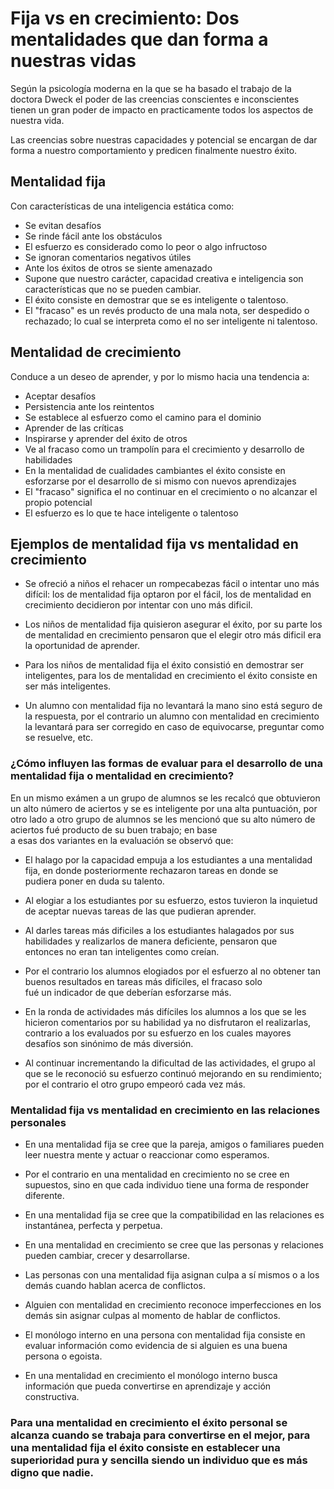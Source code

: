 # Fija vs en crecimiento: Dos mentalidades que dan forma a nuestras vidas  

Según la psicología moderna en la que se ha basado el trabajo de la doctora Dweck el poder de las creencias conscientes e inconscientes tienen un gran poder de impacto en practicamente todos los aspectos de nuestra vida.  

Las creencias sobre nuestras capacidades y potencial se encargan de dar forma a nuestro comportamiento y predicen finalmente nuestro éxito.  


## Mentalidad fija  

Con características de una inteligencia estática como:  

* Se evitan desafíos  
* Se rinde fácil ante los obstáculos  
* El esfuerzo es considerado como lo peor o algo infructoso  
* Se ignoran comentarios negativos útiles  
* Ante los éxitos de otros se siente amenazado  
* Supone que nuestro carácter, capacidad creativa e inteligencia son características que no se pueden cambiar.    
* El éxito consiste en demostrar que se es inteligente o talentoso.  
* El "fracaso" es un revés producto de una mala nota, ser despedido o rechazado; lo cual se interpreta como el no ser inteligente ni   talentoso.  


## Mentalidad de crecimiento  

Conduce a un deseo de aprender, y por lo mismo hacia una tendencia a:  

* Aceptar desafíos  
* Persistencia ante los reintentos  
* Se establece al esfuerzo como el camino para el dominio  
* Aprender de las críticas  
* Inspirarse y aprender del éxito de otros  
* Ve al fracaso como un trampolín para el crecimiento y desarrollo de habilidades  
* En la mentalidad de cualidades cambiantes el éxito consiste en esforzarse por el desarrollo de si mismo con nuevos aprendizajes  
* El "fracaso" significa el no continuar en el crecimiento o no alcanzar el propio potencial  
* El esfuerzo es lo que te hace inteligente o talentoso  
 

## Ejemplos de mentalidad fija vs mentalidad en crecimiento  

* Se ofreció a niños el rehacer un rompecabezas fácil o intentar uno más difícil: los de mentalidad fija optaron por el fácil, los de   mentalidad en crecimiento decidieron por intentar con uno más dificil.  

* Los niños de mentalidad fija quisieron asegurar el éxito, por su parte los de mentalidad en crecimiento pensaron que el elegir otro más   dificil era la oportunidad de aprender.  

* Para los niños de mentalidad fija el éxito consistió en demostrar ser inteligentes, para los de mentalidad en crecimiento el éxito   consiste en ser más inteligentes.  

* Un alumno con mentalidad fija no levantará la mano sino está seguro de la respuesta, por el contrario un alumno con mentalidad en   crecimiento la levantará para ser corregido en caso de equivocarse, preguntar como se resuelve, etc.  



### ¿Cómo influyen las formas de evaluar para el desarrollo de una mentalidad fija o mentalidad en crecimiento?  

En un mismo exámen a un grupo de alumnos se les recalcó que obtuvieron un alto número de aciertos y se es inteligente por una alta    puntuación, por otro lado a otro grupo de alumnos se les mencionó que su alto número de aciertos fué producto de su buen trabajo; en base  
a esas dos variantes en la evaluación se observó que:  

* El halago por la capacidad empuja a los estudiantes a una mentalidad fija, en donde posteriormente rechazaron tareas en donde se  
pudiera poner en duda su talento.  

* Al elogiar a los estudiantes por su esfuerzo, estos tuvieron la inquietud de aceptar nuevas tareas de las que pudieran aprender.  

* Al darles tareas más dificiles a los estudiantes halagados por sus habilidades y realizarlos de manera deficiente, pensaron que  
entonces no eran tan inteligentes como creían.  

* Por el contrario los alumnos elogiados por el esfuerzo al no obtener tan buenos resultados en tareas más difíciles, el fracaso solo  
fué un indicador de que deberían esforzarse más.  

* En la ronda de actividades más difíciles los alumnos a los que se les hicieron comentarios por su habilidad ya no disfrutaron el   realizarlas, contrario a los evaluados por su esfuerzo en los cuales mayores desafíos son sinónimo de más diversión.  

* Al continuar incrementando la dificultad de las actividades, el grupo al que se le reconoció su esfuerzo continuó mejorando en su   rendimiento; por el contrario el otro grupo empeoró cada vez más.  


### Mentalidad fija vs mentalidad en crecimiento en las relaciones personales  

* En una mentalidad fija se cree que la pareja, amigos o familiares pueden leer nuestra mente y actuar o reaccionar como esperamos.  

* Por el contrario en una mentalidad en crecimiento no se cree en supuestos, sino en que cada individuo tiene una forma de responder   diferente.  

* En una mentalidad fija se cree que la compatibilidad en las relaciones es instantánea, perfecta y perpetua.  

* En una mentalidad en crecimiento se cree que las personas y relaciones pueden cambiar, crecer y desarrollarse.  

* Las personas con una mentalidad fija asignan culpa a sí mismos o a los demás cuando hablan acerca de conflictos.  

* Alguien con mentalidad en crecimiento reconoce imperfecciones en los demás sin asignar culpas al momento de hablar de conflictos.  

* El monólogo interno en una persona con mentalidad fija consiste en evaluar información como evidencia de si alguien es una buena  
persona o egoista.  

* En una mentalidad en crecimiento el monólogo interno busca información que pueda convertirse en aprendizaje y acción constructiva.  

### Para una mentalidad en crecimiento el éxito personal se alcanza cuando se trabaja para convertirse en el mejor, para una mentalidad   fija el éxito consiste en establecer una superioridad pura y sencilla siendo un individuo que es más digno que nadie.  
